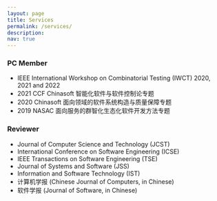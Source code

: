 ```yaml
---
layout: page
title: Services
permalink: /services/
description:
nav: true
---
```

### PC Member

- IEEE International Workshop on Combinatorial Testing (IWCT) 2020, 2021 and 2022
- 2021 CCF Chinasoft 智能化软件与软件控制论专题
- 2020 Chinasoft 面向领域的软件系统构造与质量保障专题
- 2019 NASAC 面向服务的群智化生态化软件开发方法专题

### Reviewer

- Journal of Computer Science and Technology (JCST)
- International Conference on Software Engineering (ICSE)
- IEEE Transactions on Software Engineering (TSE)
- Journal of Systems and Software (JSS)
- Information and Software Technology (IST)
- 计算机学报 (Chinese Journal of Computers, in Chinese)
- 软件学报 (Journal of Software, in Chinese)
